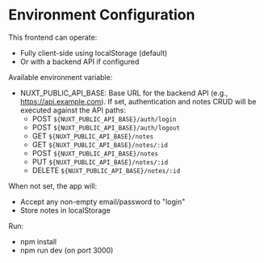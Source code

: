 # Environment Configuration

This frontend can operate:
- Fully client-side using localStorage (default)
- Or with a backend API if configured

Available environment variable:
- NUXT_PUBLIC_API_BASE: Base URL for the backend API (e.g., https://api.example.com). If set, authentication and notes CRUD will be executed against the API paths:
  - POST `${NUXT_PUBLIC_API_BASE}/auth/login`
  - POST `${NUXT_PUBLIC_API_BASE}/auth/logout`
  - GET `${NUXT_PUBLIC_API_BASE}/notes`
  - GET `${NUXT_PUBLIC_API_BASE}/notes/:id`
  - POST `${NUXT_PUBLIC_API_BASE}/notes`
  - PUT `${NUXT_PUBLIC_API_BASE}/notes/:id`
  - DELETE `${NUXT_PUBLIC_API_BASE}/notes/:id`

When not set, the app will:
- Accept any non-empty email/password to "login"
- Store notes in localStorage

Run:
- npm install
- npm run dev (on port 3000)

